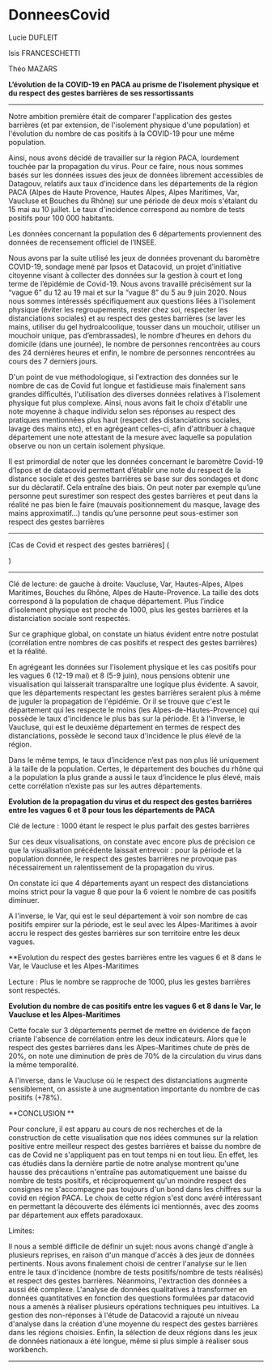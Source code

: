 # DonneesCovid
Lucie DUFLEIT 

Isis FRANCESCHETTI 

Théo MAZARS 

**L’évolution de la COVID-19 en PACA au prisme de l’isolement physique et du respect des gestes barrières de ses ressortissants**

** **

Notre ambition première était de comparer l'application des gestes barrières (et par extension, de l'isolement physique d'une population) et l'évolution du nombre de cas positifs à la COVID-19 pour une même population.  

Ainsi, nous avons décidé de travailler sur la région PACA, lourdement touchée par la propagation du virus. Pour ce faire, nous nous sommes basés sur les données issues des jeux de données librement accessibles de Datagouv, relatifs aux taux d’incidence dans les départements de la région PACA (Alpes de Haute Provence, Hautes Alpes, Alpes Maritimes, Var, Vaucluse et Bouches du Rhône) sur une période de deux mois s'étalant du 15 mai au 10 juillet. Le taux d'incidence correspond au nombre de tests positifs pour 100 000 habitants. 

Les données concernant la population des 6 départements proviennent des données de recensement officiel de l’INSEE.

Nous avons par la suite utilisé les jeux de données provenant du baromètre COVID-19, sondage mené par Ipsos et Datacovid, un projet d’initiative citoyenne visant à collecter des données sur la gestion à court et long terme de l’épidémie de Covid-19. Nous avons travaillé précisément sur la “vague 6” du 12 au 19 mai et sur la “vague 8” du 5 au 9 juin 2020. Nous nous sommes intéressés spécifiquement aux questions liées à l'isolement physique (éviter les regroupements, rester chez soi, respecter les distanciations sociales) et au respect des gestes barrières (se laver les mains, utiliser du gel hydroalcoolique, tousser dans un mouchoir, utiliser un mouchoir unique, pas d’embrassades), le nombre d’heures en dehors du domicile (dans une journée), le nombre de personnes rencontrées au cours des 24 dernières heures et enfin, le nombre de personnes rencontrées au cours des 7 derniers jours.  

D'un point de vue méthodologique, si l'extraction des données sur le nombre de cas de Covid fut longue et fastidieuse mais finalement sans grandes difficultés, l'utilisation des diverses données relatives à l'isolement physique fut plus complexe. Ainsi, nous avons fait le choix d'établir une note moyenne à chaque individu selon ses réponses au respect des pratiques mentionnées plus haut (respect des distanciations sociales, lavage des mains etc), et en agrégeant celles-ci, afin d'attribuer à chaque département une note attestant de la mesure avec laquelle sa population observe ou non un certain isolement physique. 

Il est primordial de noter que les données concernant le baromètre Covid-19 d’Ispos et de datacovid permettant d’établir une note du respect de la distance sociale et des gestes barrières se base sur des sondages et donc sur du déclaratif. Cela entraîne des biais. On peut noter par exemple qu’une personne peut surestimer son respect des gestes barrières et peut dans la réalité ne pas bien le faire (mauvais positionnement du masque, lavage des mains approximatif…) tandis qu’une personne peut sous-estimer son respect des gestes barrières
** **
[Cas de Covid et respect des gestes barrières] (<amp-iframe sandbox='allow-scripts allow-same-origin' layout=responsive resizable noloading title='Interactive or visual content' src='https://flo.uri.sh/visualisation/4400566/embed?auto=1' width=400 height=300><amp-img layout=fixed height=64 width=64 src='https://public.flourish.studio/resources/bosh.svg' placeholder style='margin: auto'></amp-img><div overflow></div></amp-iframe><p><a href='https://public.flourish.studio/visualisation/4400566/?utm_source=embed&utm_campaign=visualisation/4400566'><amp-img layout=fixed height=16 width=105 src='https://public.flourish.studio/resources/made_with_flourish.svg' alt='Made with Flourish'></amp-img></a></p>)
** **

Clé de lecture: de gauche à droite: Vaucluse, Var, Hautes-Alpes, Alpes Maritimes, Bouches du Rhône, Alpes de Haute-Provence. La taille des dots correspond à la population de chaque département. Plus l’indice d’isolement physique est proche de 1000, plus les gestes barrières et la distanciation sociale sont respectés.  

Sur ce graphique global, on constate un hiatus évident entre notre postulat (corrélation entre nombres de cas positifs et respect des gestes barrières) et la réalité.

En agrégeant les données sur l'isolement physique et les cas positifs pour les vagues 6 (12-19 mai) et 8 (5-9 juin), nous pensions obtenir une visualisation qui laisserait transparaître une logique plus évidente. A savoir, que les départements respectant les gestes barrières seraient plus à même de juguler la propagation de l'épidémie. Or il se trouve que c'est le département qui les respecte le moins (les Alpes-de-Hautes-Provence) qui possède le taux d'incidence le plus bas sur la période. Et à l'inverse, le Vaucluse, qui est le deuxième département en termes de respect des distanciations, possède le second taux d'incidence le plus élevé de la région.

Dans le même temps, le taux d’incidence n’est pas non plus lié uniquement à la taille de la population. Certes, le département des bouches du rhône qui a la population la plus grande a aussi le taux d’incidence le plus élevé, mais cette corrélation n’existe pas sur les autres départements. 

**Evolution de la propagation du virus et du respect des gestes barrières entre les vagues 6 et 8 pour tous les départements de PACA**




Clé de lecture : 1000 étant le respect le plus parfait des gestes barrières

Sur ces deux visualisations, on constate avec encore plus de précision ce que la visualisation précédente laissait entrevoir : pour la période et la population donnée, le respect des gestes barrières ne provoque pas nécessairement un ralentissement de la propagation du virus. 

On constate ici que 4 départements ayant un respect des distanciations moins strict pour la vague 8 que pour la 6 voient le nombre de cas positifs diminuer. 

A l'inverse, le Var, qui est le seul département à voir son nombre de cas positifs empirer sur la période, est le seul avec les Alpes-Maritimes à avoir accru le respect des gestes barrières sur son territoire entre les deux vagues. 



**Evolution du respect des gestes barrières entre les vagues 6 et 8 dans le Var, le Vaucluse et les Alpes-Maritimes



Lecture : Plus le nombre se rapproche de 1000, plus les gestes barrières sont respectés. 

**Evolution du nombre de cas positifs entre les vagues 6 et 8 dans le Var, le Vaucluse et les Alpes-Maritimes**



Cette  focale sur 3 départements permet de mettre en évidence de façon criante l'absence de corrélation entre les deux indicateurs. Alors que le respect des gestes barrières dans les Alpes-Maritimes chute de près de 20%, on note une diminution de près de 70% de la circulation du virus dans la même temporalité. 

A l'inverse, dans le Vaucluse où le respect des distanciations augmente sensiblement, on assiste à une augmentation importante du  nombre de cas positifs (+78%). 

**CONCLUSION **

Pour conclure, il est apparu au cours de nos recherches et de la construction de cette visualisation que nos idées communes sur la relation positive entre meilleur respect des gestes barrières et baisse du nombre de cas de Covid ne s'appliquent pas en tout temps ni en tout lieu. En effet, les cas étudiés dans la dernière partie de notre analyse montrent qu'une hausse des précautions n'entraîne pas automatiquement une baisse du nombre de tests positifs, et réciproquement qu'un moindre respect des consignes ne s'accompagne pas toujours d'un bond dans les chiffres sur la covid en région PACA. Le choix de cette région s'est donc avéré intéressant en permettant la découverte des éléments ici mentionnés, avec des zooms par département aux effets paradoxaux.

Limites:

Il nous a semblé difficile de définir un sujet: nous avons changé d'angle à plusieurs reprises, en raison d'un manque d'accès à des jeux de données pertinents. Nous avons finalement choisi de centrer l'analyse sur le lien entre le taux d'incidence (nombre de tests positifs/nombre de tests réalisés) et respect des gestes barrières. Néanmoins, l'extraction des données a aussi été complexe. L'analyse de données qualitatives à transformer en données quantitatives en fonction des questions formulées par datacovid nous a amenés à réaliser plusieurs opérations techniques peu intuitives. La gestion des non-réponses à l'étude de Datacovid a rajouté un niveau d'analyse dans la création d'une moyenne du respect des gestes barrières dans les régions choisies. Enfin, la sélection de deux régions dans les jeux de données nationaux a été longue, même si plus simple à réaliser sous workbench.

 

 

** **
